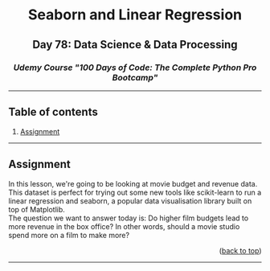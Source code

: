 <a id="readme-top"></a>
<div align="center">
<h1>Seaborn and Linear Regression</h1>
<h2>Day 78: Data Science & Data Processing</h2>
<i><h3>Udemy Course "100 Days of Code: The Complete Python Pro Bootcamp"</h3></i>
</div>
<hr>

<!-- TABLE OF CONTENTS -->
## Table of contents
1. [Assignment](#assignment)

<hr>

<a id="assignment"></a>
## Assignment
In this lesson, we're going to be looking at movie budget and revenue data. This dataset is perfect for trying out some new tools like scikit-learn to run a linear regression and seaborn, a popular data visualisation library built on top of Matplotlib. <br>
The question we want to answer today is: Do higher film budgets lead to more revenue in the box office? In other words, should a movie studio spend more on a film to make more? 
<p align="right">(<a href="#readme-top">back to top</a>)</p>

<hr>
